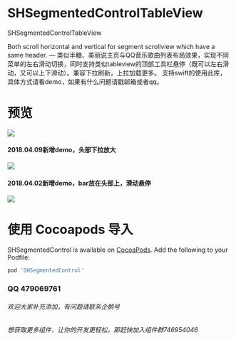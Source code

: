 # SHSegmentedControlTableView

SHSegmentedControlTableView

Both scroll horizontal and vertical for segment scrollview which have a same header. — 类似半糖、美丽说主页与QQ音乐歌曲列表布局效果，实现不同菜单的左右滑动切换，同时支持类似tableview的顶部工具栏悬停（既可以左右滑动，又可以上下滑动）。兼容下拉刷新，上拉加载更多。 支持swift的使用此库，具体方式请看demo，如果有什么问题请戳邮箱或者qq。

# 预览

![](https://github.com/HatsuneMikuV/SHSegmentedControlTableView/blob/master/snow.gif)

#### 2018.04.09新增demo，头部下拉放大
![](https://github.com/HatsuneMikuV/SHSegmentedControlTableView/blob/master/headerScale.gif)

#### 2018.04.02新增demo，bar放在头部上，滑动悬停
![](https://github.com/HatsuneMikuV/SHSegmentedControlTableView/blob/master/header_bar_stop.gif)


# 使用 Cocoapods 导入
SHSegmentedControl is available on [CocoaPods](http://cocoapods.org).  Add the following to your Podfile:

```ruby
pod 'SHSegmentedControl'
```



### QQ 479069761

###### 欢迎大家补充添加，有问题请联系企鹅号
###### 想获取更多组件，让你的开发更轻松，那赶快加入组件群746954046

